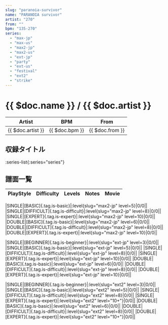 ```yaml
---
slug: "paranoia-survivor"
name: "PARANOIA survivor"
artist: "270"
from: ""
bpm: "135-270"
series:
  - "max-jp"
  - "max-us"
  - "max2-jp"
  - "max2-us"
  - "ext-jp"
  - "party"
  - "ext-us"
  - "festival"
  - "ext2"
  - "strike"
---
```


# {{ $doc.name }} / {{ $doc.artist }}

|Artist|BPM|From|
|------|---|----|
|{{ $doc.artist }}|{{ $doc.bpm }}|{{ $doc.from }}|

## 収録タイトル

:series-list{:series="series"}

## 譜面一覧

|PlayStyle|Difficulty|Levels|Notes|Movie|
|---------|----------|------|-----|-----|
<!-- max2-jp -->
|SINGLE|[BASIC]{.tag.is-basic}|:level{slug="max2-jp" level=5}|0/0||
|SINGLE|[DIFFICULT]{.tag.is-difficult}|:level{slug="max2-jp" level=8}|0/0||
|SINGLE|[EXPERT]{.tag.is-expert}|:level{slug="max2-jp" level=10}|0/0||
|DOUBLE|[BASIC]{.tag.is-basic}|:level{slug="max2-jp" level=6}|0/0||
|DOUBLE|[DIFFICULT]{.tag.is-difficult}|:level{slug="max2-jp" level=8}|0/0||
|DOUBLE|[EXPERT]{.tag.is-expert}|:level{slug="max2-jp" level=10}|0/0||
<!-- ext-jp -->
|SINGLE|[BEGINNER]{.tag.is-beginner}|:level{slug="ext-jp" level=3}|0/0||
|SINGLE|[BASIC]{.tag.is-basic}|:level{slug="ext-jp" level=5}|0/0||
|SINGLE|[DIFFICULT]{.tag.is-difficult}|:level{slug="ext-jp" level=8}|0/0||
|SINGLE|[EXPERT]{.tag.is-expert}|:level{slug="ext-jp" level=10}|0/0||
|DOUBLE|[BASIC]{.tag.is-basic}|:level{slug="ext-jp" level=6}|0/0||
|DOUBLE|[DIFFICULT]{.tag.is-difficult}|:level{slug="ext-jp" level=8}|0/0||
|DOUBLE|[EXPERT]{.tag.is-expert}|:level{slug="ext-jp" level=10}|0/0||
<!-- ext2 -->
|SINGLE|[BEGINNER]{.tag.is-beginner}|:level{slug="ext2" level=3}|0/0||
|SINGLE|[BASIC]{.tag.is-basic}|:level{slug="ext2" level=5}|0/0||
|SINGLE|[DIFFICULT]{.tag.is-difficult}|:level{slug="ext2" level=8}|0/0||
|SINGLE|[EXPERT]{.tag.is-expert}|:level{slug="ext2" level="10+"}|0/0||
|DOUBLE|[BASIC]{.tag.is-basic}|:level{slug="ext2" level=6}|0/0||
|DOUBLE|[DIFFICULT]{.tag.is-difficult}|:level{slug="ext2" level=8}|0/0||
|DOUBLE|[EXPERT]{.tag.is-expert}|:level{slug="ext2" level="10+"}|0/0||
